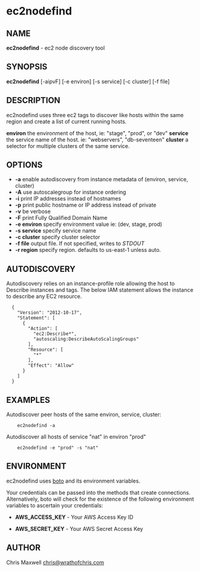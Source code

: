 # ec2nodefind

## NAME
**ec2nodefind** - ec2 node discovery tool

## SYNOPSIS
**ec2nodefind** [-aipvF] [-e environ] [-s service] [-c cluster] [-f file]

## DESCRIPTION
ec2nodefind uses three ec2 tags to discover like hosts within the same region and create
a list of current running hosts.

**environ** the environment of the host, ie: "stage", "prod", or "dev"
**service** the service name of the host.  ie: "webservers", "db-seventeen"
**cluster** a selector for multiple clusters of the same service.

## OPTIONS
* **-a** enable autodiscovery from instance metadata of (environ, service, cluster)
* **-A** use autoscalegroup for instance ordering
* **-i** print IP addresses instead of hostnames
* **-p** print public hostname or IP address instead of private
* **-v** be verbose
* **-F** print Fully Qualified Domain Name
* **-e environ** specify environment value ie: (dev, stage, prod)
* **-s service** specify service name
* **-c cluster** specify cluster selector
* **-f file** output file.  If not specified, writes to _STDOUT_
* **-r region** specify region.  defaults to us-east-1 unless auto.

## AUTODISCOVERY
Autodiscovery relies on an instance-profile role allowing the host to Describe
instances and tags.  The below IAM statement allows the instance to describe
any EC2 resource.

```
  {
    "Version": "2012-10-17",
    "Statement": [
      {
        "Action": [
          "ec2:Describe*",
          "autoscaling:DescribeAutoScalingGroups"
        ],
        "Resource": [
          "*"
        ],
        "Effect": "Allow"
      }
    ]
  }
```

## EXAMPLES

Autodiscover peer hosts of the same environ, service, cluster:

```
    ec2nodefind -a
```

Autodiscover all hosts of service "nat" in environ "prod"

```
    ec2nodefind -e "prod" -s "nat"
```

## ENVIRONMENT
ec2nodefind uses [boto](https://github.com/boto/boto) and its environment variables.

Your credentials can be passed into the methods that create connections.
Alternatively, boto will check for the existence of the following environment
variables to ascertain your credentials:

* **AWS_ACCESS_KEY** - Your AWS Access Key ID

* **AWS_SECRET_KEY** - Your AWS Secret Access Key

## AUTHOR
Chris Maxwell <chris@wrathofchris.com>
